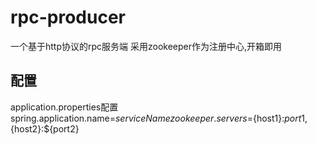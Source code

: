 # rpc-producer
一个基于http协议的rpc服务端 采用zookeeper作为注册中心,开箱即用

## 配置
application.properties配置
spring.application.name=${serviceName}
zookeeper.servers=${host1}:${port1},${host2}:${port2}
